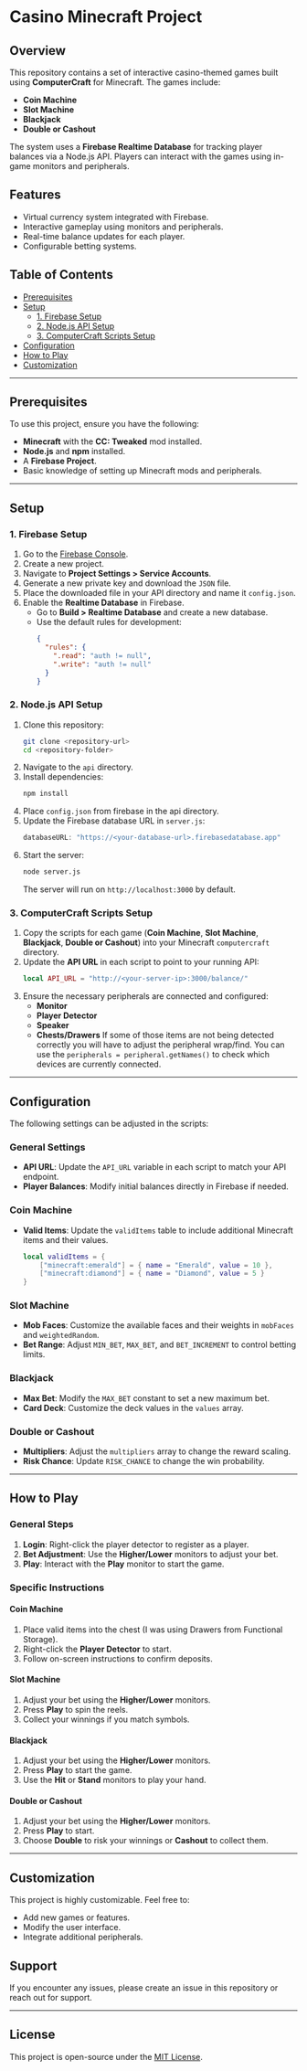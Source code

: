# Casino Minecraft Project

## Overview
This repository contains a set of interactive casino-themed games built using **ComputerCraft** for Minecraft. The games include:
- **Coin Machine**
- **Slot Machine**
- **Blackjack**
- **Double or Cashout**

The system uses a **Firebase Realtime Database** for tracking player balances via a Node.js API. Players can interact with the games using in-game monitors and peripherals.

## Features
- Virtual currency system integrated with Firebase.
- Interactive gameplay using monitors and peripherals.
- Real-time balance updates for each player.
- Configurable betting systems.

## Table of Contents
- [Prerequisites](#prerequisites)
- [Setup](#setup)
  - [1. Firebase Setup](#1-firebase-setup)
  - [2. Node.js API Setup](#2-nodejs-api-setup)
  - [3. ComputerCraft Scripts Setup](#3-computercraft-scripts-setup)
- [Configuration](#configuration)
- [How to Play](#how-to-play)
- [Customization](#customization)

---

## Prerequisites
To use this project, ensure you have the following:
- **Minecraft** with the **CC: Tweaked** mod installed.
- **Node.js** and **npm** installed.
- A **Firebase Project**.
- Basic knowledge of setting up Minecraft mods and peripherals.

---

## Setup

### 1. Firebase Setup
1. Go to the [Firebase Console](https://console.firebase.google.com/).
2. Create a new project.
3. Navigate to **Project Settings > Service Accounts**.
4. Generate a new private key and download the `JSON` file.
5. Place the downloaded file in your API directory and name it `config.json`.
6. Enable the **Realtime Database** in Firebase.
   - Go to **Build > Realtime Database** and create a new database.
   - Use the default rules for development:
     ```json
     {
       "rules": {
         ".read": "auth != null",
         ".write": "auth != null"
       }
     }
     ```

### 2. Node.js API Setup
1. Clone this repository:
   ```bash
   git clone <repository-url>
   cd <repository-folder>
   ```
2. Navigate to the `api` directory.
3. Install dependencies:
   ```bash
   npm install
   ```
4. Place `config.json` from firebase in the api directory.
5. Update the Firebase database URL in `server.js`:
   ```javascript
   databaseURL: "https://<your-database-url>.firebasedatabase.app"
   ```
6. Start the server:
   ```bash
   node server.js
   ```
   The server will run on `http://localhost:3000` by default.

### 3. ComputerCraft Scripts Setup
1. Copy the scripts for each game (**Coin Machine**, **Slot Machine**, **Blackjack**, **Double or Cashout**) into your Minecraft `computercraft` directory.
2. Update the **API URL** in each script to point to your running API:
   ```lua
   local API_URL = "http://<your-server-ip>:3000/balance/"
   ```
3. Ensure the necessary peripherals are connected and configured:
   - **Monitor**
   - **Player Detector**
   - **Speaker**
   - **Chests/Drawers**
  If some of those items are not being detected correctly you will have to adjust the peripheral wrap/find. You can use the `peripherals = peripheral.getNames()` to check which devices are currently connected.

---

## Configuration
The following settings can be adjusted in the scripts:

### General Settings
- **API URL**: Update the `API_URL` variable in each script to match your API endpoint.
- **Player Balances**: Modify initial balances directly in Firebase if needed.

### Coin Machine
- **Valid Items**: Update the `validItems` table to include additional Minecraft items and their values.
  ```lua
  local validItems = {
      ["minecraft:emerald"] = { name = "Emerald", value = 10 },
      ["minecraft:diamond"] = { name = "Diamond", value = 5 }
  }
  ```

### Slot Machine
- **Mob Faces**: Customize the available faces and their weights in `mobFaces` and `weightedRandom`.
- **Bet Range**: Adjust `MIN_BET`, `MAX_BET`, and `BET_INCREMENT` to control betting limits.

### Blackjack
- **Max Bet**: Modify the `MAX_BET` constant to set a new maximum bet.
- **Card Deck**: Customize the deck values in the `values` array.

### Double or Cashout
- **Multipliers**: Adjust the `multipliers` array to change the reward scaling.
- **Risk Chance**: Update `RISK_CHANCE` to change the win probability.

---

## How to Play

### General Steps
1. **Login**: Right-click the player detector to register as a player.
2. **Bet Adjustment**: Use the **Higher/Lower** monitors to adjust your bet.
3. **Play**: Interact with the **Play** monitor to start the game.

### Specific Instructions
#### Coin Machine
1. Place valid items into the chest (I was using Drawers from Functional Storage).
2. Right-click the **Player Detector** to start.
3. Follow on-screen instructions to confirm deposits.

#### Slot Machine
1. Adjust your bet using the **Higher/Lower** monitors.
2. Press **Play** to spin the reels.
3. Collect your winnings if you match symbols.

#### Blackjack
1. Adjust your bet using the **Higher/Lower** monitors.
2. Press **Play** to start the game.
3. Use the **Hit** or **Stand** monitors to play your hand.

#### Double or Cashout
1. Adjust your bet using the **Higher/Lower** monitors.
2. Press **Play** to start.
3. Choose **Double** to risk your winnings or **Cashout** to collect them.

---

## Customization
This project is highly customizable. Feel free to:
- Add new games or features.
- Modify the user interface.
- Integrate additional peripherals.

## Support
If you encounter any issues, please create an issue in this repository or reach out for support.

---

## License
This project is open-source under the [MIT License](LICENSE).

